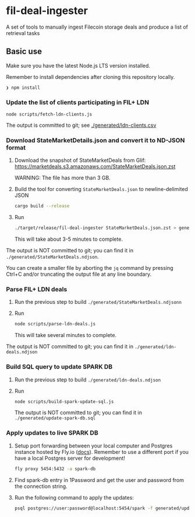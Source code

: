 # fil-deal-ingester

A set of tools to manually ingest Filecoin storage deals and produce a list of retrieval tasks

## Basic use

Make sure you have the latest Node.js LTS version installed.

Remember to install dependencies after cloning this repository locally.

```
❯ npm install
```

### Update the list of clients participating in FIL+ LDN

```
node scripts/fetch-ldn-clients.js
```

The output is committed to git; see [./generated/ldn-clients.csv](./generated/ldn-clients.csv)

### Download StateMarketDetails.json and convert it to ND-JSON format

1. Download the snapshot of StateMarketDeals from Glif: https://marketdeals.s3.amazonaws.com/StateMarketDeals.json.zst

   WARNING: The file has more than 3 GB.

2. Build the tool for converting `StateMarketDeals.json` to newline-delimited JSON

   ```sh
   cargo build --release
   ```

3. Run

   ```sh
   ./target/release/fil-deal-ingester StateMarketDeals.json.zst > generated/StateMarketDeals.ndjson
   ```

   This will take about 3-5 minutes to complete.

The output is NOT committed to git; you can find it in `./generated/StateMarketDeals.ndjson`.

You can create a smaller file by aborting the `jq` command by pressing Ctrl+C and/or truncating the
output file at any line boundary.

### Parse FIL+ LDN deals

1. Run the previous step to build `./generated/StateMarketDeals.ndjsonn`


2. Run

   ```sh
   node scripts/parse-ldn-deals.js
   ```

   This will take several minutes to complete.

The output is NOT committed to git; you can find it in `./generated/ldn-deals.ndjson`

### Build SQL query to update SPARK DB

1. Run the previous step to build `./generated/ldn-deals.ndjson`

2. Run

   ```sh
   node scripts/build-spark-update-sql.js
   ```

   The output is NOT committed to git; you can find it in `./generated/update-spark-db.sql`

### Apply updates to live SPARK DB

1. Setup port forwarding between your local computer and Postgres instance hosted by Fly.io
  ([docs](https://fly.io/docs/postgres/connecting/connecting-with-flyctl/)). Remember to use a
  different port if you have a local Postgres server for development!

   ```sh
   fly proxy 5454:5432 -a spark-db
   ```

2. Find spark-db entry in 1Password and get the user and password from the connection string.

3. Run the following command to apply the updates:

   ```sh
   psql postgres://user:password@localhost:5454/spark -f generated/update-spark-db.sql
   ```
